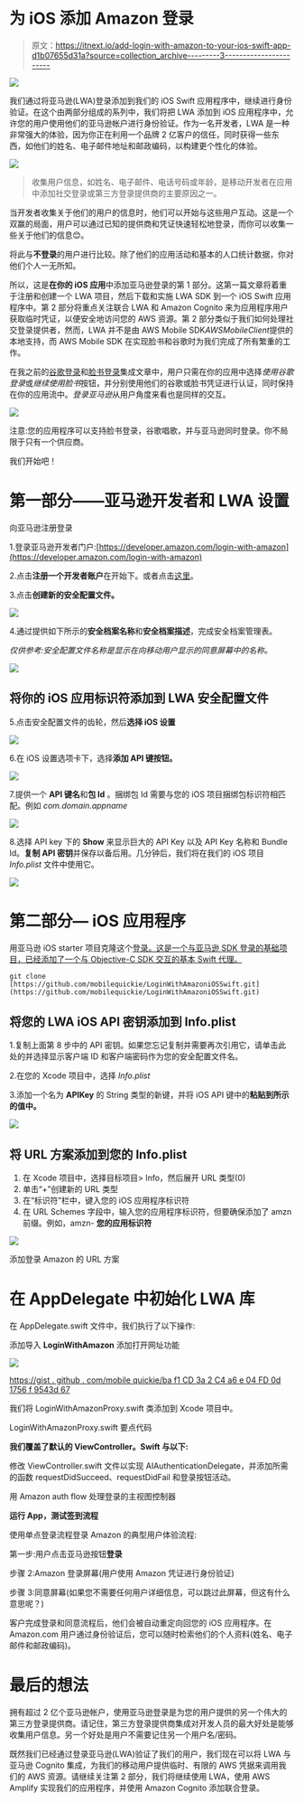 # 为 iOS 添加 Amazon 登录

> 原文：<https://itnext.io/add-login-with-amazon-to-your-ios-swift-app-d1b07655d31a?source=collection_archive---------3----------------------->

![](img/e559caf0cd10cffda9c3d42b8f997a2a.png)

我们通过将亚马逊(LWA)登录添加到我们的 iOS Swift 应用程序中，继续进行身份验证。在这个由两部分组成的系列中，我们将把 LWA 添加到 iOS 应用程序中，允许您的用户使用他们的亚马逊帐户进行身份验证。作为一名开发者，LWA 是一种非常强大的体验，因为你正在利用一个品牌 2 亿客户的信任，同时获得一些东西，如他们的姓名、电子邮件地址和邮政编码，以构建更个性化的体验。

![](img/4843778bcb512e72a10e5d87c7839617.png)

> 收集用户信息，如姓名、电子邮件、电话号码或年龄，是移动开发者在应用中添加社交登录或第三方登录提供商的主要原因之一。

当开发者收集关于他们的用户的信息时，他们可以开始与这些用户互动。这是一个双赢的局面，用户可以通过已知的提供商和凭证快速轻松地登录，而你可以收集一些关于他们的信息😊。

将此与**不登录**的用户进行比较。除了他们的应用活动和基本的人口统计数据，你对他们个人一无所知。

所以，这是**在你的 iOS 应用**中添加亚马逊登录的第 1 部分。这第一篇文章将着重于注册和创建一个 LWA 项目，然后下载和实施 LWA SDK 到一个 iOS Swift 应用程序中。第 2 部分将重点关注联合 LWA 和 Amazon Cognito 来为应用程序用户获取临时凭证，以便安全地访问您的 AWS 资源。第 2 部分类似于我们如何处理社交登录提供者，然而，LWA 并不是由 AWS Mobile SDK*AWSMobileClient*提供的本地支持，而 AWS Mobile SDK 在实现脸书和谷歌时为我们完成了所有繁重的工作。

在我之前的[谷歌登录](/google-sign-in-using-aws-amplify-and-amazon-cognito-69cc3bf219ad)和[脸书登录](/facebook-login-using-aws-amplify-and-amazon-cognito-4acf74875a04)集成文章中，用户只需在你的应用中选择*使用谷歌登录*或*继续使用脸书*按钮，并分别使用他们的谷歌或脸书凭证进行认证，同时保持在你的应用流中。*登录亚马逊*从用户角度来看也是同样的交互。

![](img/213c0cdedc02ffe8bc0a44f2da8ad391.png)

注意:您的应用程序可以支持脸书登录，谷歌唱歌，并与亚马逊同时登录。你不局限于只有一个供应商。

我们开始吧！

# 第一部分——亚马逊开发者和 LWA 设置

向亚马逊注册登录

1.登录亚马逊开发者门户:[https://developer.amazon.com/login-with-amazon](https://developer.amazon.com/login-with-amazon)

2.点击**注册一个开发者账户**在开始下。或者点击[这里](https://developer.amazon.com/login-with-amazon?)。

3.点击**创建新的安全配置文件。**

![](img/d628997e85cb891f6351de4b3dcc03c9.png)

4.通过提供如下所示的**安全档案名称**和**安全档案描述**，完成安全档案管理表。

*仅供参考:安全配置文件名称是显示在向移动用户显示的同意屏幕中的名称。*

![](img/3cd8b76e489779e1be89bb0de3a27cab.png)

## 将你的 iOS 应用标识符添加到 LWA 安全配置文件

5.点击安全配置文件的齿轮，然后**选择 iOS 设置**

![](img/a7fd177c1e3f1ef37b9803b011726cd5.png)

6.在 iOS 设置选项卡下，选择**添加 API 键按钮。**

![](img/2113415dc1ce253a2f73d7eb59d85d2a.png)

7.提供一个 **API 键名**和**包 Id** 。捆绑包 Id 需要与您的 iOS 项目捆绑包标识符相匹配。例如 *com.domain.appname*

![](img/c026bd81664e98ddedb08f899a8b4645.png)

8.选择 API key 下的 **Show** 来显示巨大的 API Key 以及 API Key 名称和 Bundle Id。**复制 API 密钥**并保存以备后用。几分钟后，我们将在我们的 iOS 项目 *Info.plist* 文件中使用它。

![](img/304399a3058a5f5146e39c67a385b91a.png)

# 第二部分— iOS 应用程序

用亚马逊 iOS starter 项目克隆这个[登录。这是一个与亚马逊 SDK 登录的基础项目，已经添加了一个与 Objective-C SDK 交互的基本 Swift 代理。](https://github.com/mobilequickie/LoginWithAmazoniOSSwift)

```
git clone [https://github.com/mobilequickie/LoginWithAmazoniOSSwift.git](https://github.com/mobilequickie/LoginWithAmazoniOSSwift.git)
```

## 将您的 LWA iOS API 密钥添加到 Info.plist

1.复制上面第 8 步中的 API 密钥。如果您忘记复制并需要再次引用它，请单击此处的并选择显示客户端 ID 和客户端密码作为您的安全配置文件名。

2.在您的 Xcode 项目中，选择 *Info.plist*

3.添加一个名为 **APIKey** 的 String 类型的新键，并将 iOS API 键中的**粘贴到所示的值中。**

![](img/a526849d6b21469e236e11c285e2ca6b.png)

## 将 URL 方案添加到您的 Info.plist

1.  在 Xcode 项目中，选择目标项目> Info，然后展开 URL 类型(0)
2.  单击“+”创建新的 URL 类型
3.  在“标识符”栏中，键入您的 iOS 应用程序标识符
4.  在 URL Schemes 字段中，输入您的应用程序标识符，但要确保添加了 amzn 前缀。例如，amzn- **您的应用标识符**

![](img/a683332cfac5819dd04ec1f88a98983d.png)

添加登录 Amazon 的 URL 方案

# 在 AppDelegate 中初始化 LWA 库

在 AppDelegate.swift 文件中，我们执行了以下操作:

添加导入 **LoginWithAmazon**
添加打开网址功能

![](img/abc0655ad5e7625da281c2e7a2d1546f.png)

[https://gist . github . com/mobile quickie/ba f1 CD 3a 2 C4 a6 e 04 FD 0d 1756 f 9543d 67](https://gist.github.com/mobilequickie/baf1cd3a2c4a6e04fd0d1756f9543d67)

我们将 LoginWithAmazonProxy.swift 类添加到 Xcode 项目中。

LoginWithAmazonProxy.swift 要点代码

**我们覆盖了默认的 ViewController。Swift 与以下:**

修改 ViewController.swift 文件以实现 AIAuthenticationDelegate，并添加所需的函数 requestDidSucceed、requestDidFail 和登录按钮活动。

用 Amazon auth flow 处理登录的主视图控制器

**运行 App，测试签到流程**

使用单点登录流程登录 Amazon 的典型用户体验流程:

第一步:用户点击亚马逊按钮**登录**

步骤 2:Amazon 登录屏幕(用户使用 Amazon 凭证进行身份验证)

步骤 3:同意屏幕(如果您不需要任何用户详细信息，可以跳过此屏幕，但这有什么意思呢？)

客户完成登录和同意流程后，他们会被自动重定向回您的 iOS 应用程序。在 Amazon.com 用户通过身份验证后，您可以随时检索他们的个人资料(姓名、电子邮件和邮政编码)。

# 最后的想法

拥有超过 2 亿个亚马逊帐户，使用亚马逊登录是为您的用户提供的另一个伟大的第三方登录提供商。请记住，第三方登录提供商集成对开发人员的最大好处是能够收集用户信息。另一个好处是用户不需要记住另一个用户名/密码。

既然我们已经通过登录亚马逊(LWA)验证了我们的用户，我们现在可以将 LWA 与亚马逊 Cognito 集成，为我们的移动用户提供临时、有限的 AWS 凭据来调用我们的 AWS 资源。请继续关注第 2 部分，我们将继续使用 LWA，使用 AWS Amplify 实现我们的应用程序，并使用 Amazon Cognito 添加联合登录。
